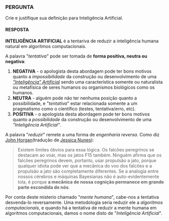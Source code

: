 ### PERGUNTA

Crie e justifique sua definição para Inteligência Artificial.

#### RESPOSTA

**INTELIGÊNCIA ARTIFICIAL** é a tentariva de reduzir a inteligência humana natural em algoritmos computacionais.

A palavra "*tentativa*" pode ser tomada de **forma positiva, neutra ou negativa**:

1. **NEGATIVA** - o apologista desta abordagem pode ter bons motivos quanto a *impossibilidade* da construção ou desenvolvimento de uma *["Inteligência" Artificial](https://youtu.be/FupNTtAl4vc)* sendo uma característica somente ou naturalista ou metafísica de seres humanos ou organismos biológicos como os humanos. 
1. **NEUTRA** - alguém pode não ter nenhuma posição quanto a possibilidade, e "*tentativa*" estar relacionada somente a um pragmatismo como o científico (testes, tentativa/erro, etc).
1. **POSITIVA** - o apologista desta abordagem pode ter bons motivos quanto a *possibilidade* da construção ou desenvolvimento de uma *"Inteligência Artificial"*.

A palavra "*reduzir*" remete a uma forma de *engenharia reversa*. Como diz [John Horgan](https://blogs.scientificamerican.com/cross-check/are-brains-bayesian/)(tradução de [Jessica Nunes](https://universoracionalista.org/os-cerebros-sao-bayesianos/)):

> Existem limites óbvios para essa lógica. Os falcões peregrinos se destacam ao voar, mas os jatos F15 também. Ninguém afirma que os falcões peregrinos devem, portanto, usar propulsão a jato, porque qualquer idiota pode ver que a mecânica do voo dos falcões e a propulsão a jato são completamente diferentes. Se a analogia entre nossos cérebros e máquinas Bayesianas não é auto-evidentemente tola, é porque **a mecânica de nossa cognição permanece em grande parte escondida de nós**.

Por conta deste misterio chamado "*mente humana*", cabe-nos a tentativa desvenda-lo reversamente. Uma metodologia seria reduzir ele a *algoritmos computacionais*, e quando há a tentativa de reduzir a mente humana em algoritmos computacionais, damos o nome disto de "*Inteligência Artificial*".
